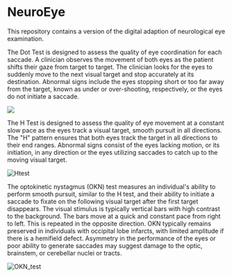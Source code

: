 # NeuroEye
This repository contains a version of the digital adaption of neurological eye examination. 



The Dot Test is designed to assess the quality of eye coordination for each saccade. A clinician observes the movement of both eyes as the patient shifts their gaze from target to target. The clinician looks for the eyes to suddenly move to the next visual target and stop accurately at its destination. Abnormal signs include the eyes stopping short or too far away from the target, known as under or over-shooting, respectively, or the eyes do not initiate a saccade.

![](https://user-images.githubusercontent.com/52005483/209616241-c6076411-8672-4435-94c2-9e8a6ffe6688.gif)



The H Test is designed to assess the quality of eye movement at a constant slow pace as the eyes track a visual target, smooth pursuit in all directions. The "H" pattern ensures that both eyes track the target in all directions to their end ranges. Abnormal signs consist of the eyes lacking motion, or its initiation, in any direction or the eyes utilizing saccades to catch up to the moving visual target.

![Htest](https://user-images.githubusercontent.com/52005483/209616320-9635fe5e-7bed-49f4-aa23-435312260930.gif)




The optokinetic nystagmus (OKN) test measures an individual's ability to perform smooth pursuit, similar to the H test, and their ability to initiate a saccade to fixate on the following visual target after the first target disappears. The visual stimulus is typically vertical bars with high contrast to the background. The bars move at a quick and constant pace from right to left. This is repeated in the opposite direction. OKN typically remains preserved in individuals with occipital lobe infarcts, with limited amplitude if there is a hemifield defect. Asymmetry in the performance of the eyes or poor ability to generate saccades may suggest damage to the optic, brainstem, or cerebellar nuclei or tracts.

![OKN_test](https://user-images.githubusercontent.com/52005483/209616354-c53b4a95-b33a-4d8d-ba71-991a1a9af40d.gif)

